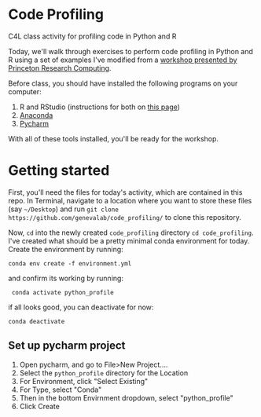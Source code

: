 # Code Profiling
C4L class activity for profiling code in Python and R

Today, we'll walk through exercises to perform code profiling in Python and R using a set of examples I've modified from a [workshop presented by Princeton Research Computing](https://github.com/PrincetonUniversity/intro_debugging).

Before class, you should have installed the following programs on your computer:

1. R and RStudio (instructions for both on [this page](https://posit.co/download/rstudio-desktop/))
2. [Anaconda](https://www.anaconda.com/docs/getting-started/anaconda/install)
3. [Pycharm](https://www.jetbrains.com/pycharm/data-science/?var=anaconda)


With all of these tools installed, you'll be ready for the workshop.

# Getting started
First, you'll need the files for today's activity, which are contained in this repo. In Terminal, navigate to a location where you want to store these files (say ```~/Desktop```) and run ```git clone https://github.com/genevalab/code_profiling/``` to clone this repository.

Now, ```cd``` into the newly created ```code_profiling``` directory ```cd code_profiling```. I've created what should be a pretty minimal conda environment for today. Create the environment by running:

```conda env create -f environment.yml```

and confirm its working by running:

``` conda activate python_profile```

if all looks good, you can deactivate for now:

```conda deactivate```


## Set up pycharm project
1. Open pycharm, and go to File>New Project....
2. Select the ```python_profile``` directory for the Location
3. For Environment, click "Select Existing"
4. For Type, select "Conda"
5. Then in the bottom Envirnment dropdown, select "python_profile"
6. Click Create

   
